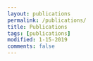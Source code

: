 ```yaml
---
layout: publications
permalink: /publications/
title: Publications
tags: [publications]
modified: 1-15-2019
comments: false
---
```

